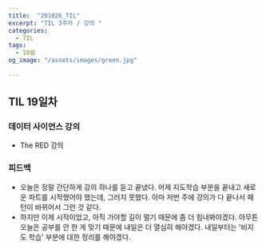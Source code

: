 ```yaml
---
title:  "201026_TIL"
excerpt: "TIL 3주차 / 강의 "
categories:
  - TIL
tags:
  - 10월
og_image: "/assets/images/green.jpg"
  
---
```

## TIL 19일차

### 데이터 사이언스 강의
- The RED 강의

### 피드백
- 오늘은 정말 간단하게 강의 하나를 듣고 끝냈다. 어제 지도학습 부분을 끝내고 새로운 파트를 시작했어야 했는데, 그러지 못했다. 아마 저번 주에 강의가 다 끝나서 패턴이 바뀌어서 그런 것 같다.
- 하지만 이제 시작이었고, 아직 가야할 길이 멀기 때문에 좀 더 힘내봐야겠다. 아무튼 오늘은 공부를 안 한 게 맞기 때문에 내일은 더 열심히 해야겠다. 내일부터는 '비지도 학습' 부분에 대한 정리를 해야겠다.